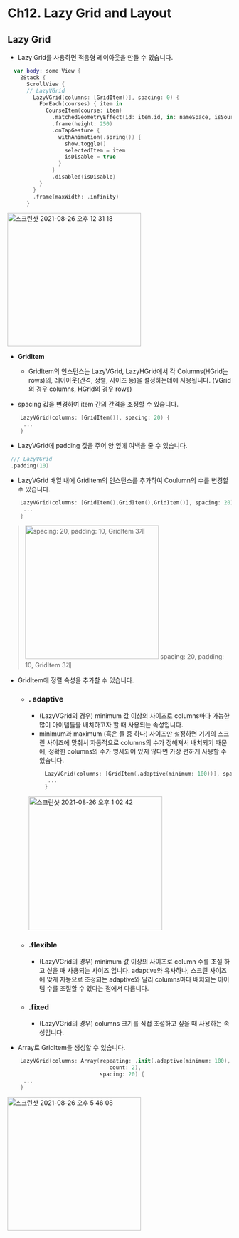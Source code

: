 # Ch12. Lazy Grid and Layout

## Lazy Grid
- Lazy Grid를 사용하면 적응형 레이아웃을 만들 수 있습니다.

```swift
  var body: some View {
    ZStack {
      ScrollView {
      // LazyVGrid
        LazyVGrid(columns: [GridItem()], spacing: 0) {
          ForEach(courses) { item in
            CourseItem(course: item)
              .matchedGeometryEffect(id: item.id, in: nameSpace, isSource: !show)
              .frame(height: 250)
              .onTapGesture {
                withAnimation(.spring()) {
                  show.toggle()
                  selectedItem = item
                  isDisable = true
                }
              }
              .disabled(isDisable)
          }
        }
        .frame(maxWidth: .infinity)
      }
```

<img width="300" alt="스크린샷 2021-08-26 오후 12 31 18" src="https://user-images.githubusercontent.com/59811450/130896090-b1c936fe-1f91-43f8-b23a-e7f71733382e.png">

- **GridItem**
  - GridItem의 인스턴스는 LazyVGrid, LazyHGrid에서 각 Columns(HGrid는 rows)의, 레이아웃(간격, 정렬, 사이즈 등)을 설정하는데에 사용됩니다. (VGrid의 경우 columns, HGrid의 경우 rows)

- spacing 값을 변경하여 item 간의 간격을 조정할 수 있습니다.
 ```swift
     LazyVGrid(columns: [GridItem()], spacing: 20) {
      ...
     }
 ```
- LazyVGrid에 padding 값을 주어 양 옆에 여백을 줄 수 있습니다.
 ```swift
  /// LazyVGrid
  .padding(10)
 ```
- LazyVGrid 배열 내에 GridItem의 인스턴스를 추가하여 Coulumn의 수를 변경할 수 있습니다.
 ```swift
     LazyVGrid(columns: [GridItem(),GridItem(),GridItem()], spacing: 20) {
      ...
     }
 ```
> <img width="300" alt="spacing: 20, padding: 10, GridItem 3개" src="https://user-images.githubusercontent.com/59811450/130897184-d13e8aaf-0034-4d4a-8418-e217df3ce34f.png">
> spacing: 20, padding: 10, GridItem 3개

- GridItem에 정렬 속성을 추가할 수 있습니다.
  - ### . adaptive
    -  (LazyVGrid의 경우) minimum 값 이상의 사이즈로 columns마다 가능한 많이 아이템들을 배치하고자 할 때 사용되는 속성입니다.
    -  minimum과 maximum (혹은 둘 중 하나) 사이즈만 설정하면 기기의 스크린 사이즈에 맞춰서 자동적으로 columns의 수가 정해져서 배치되기 때문에, 정확한 columns의 수가 명세되어 있지 않다면 가장 편하게 사용할 수 있습니다.
    ```swift
         LazyVGrid(columns: [GridItem(.adaptive(minimum: 100))], spacing: 20) {
          ...
         }
    ```
      <img width="300" alt="스크린샷 2021-08-26 오후 1 02 42" src="https://user-images.githubusercontent.com/59811450/130898670-772c234c-2a97-45c2-bb22-dd9d8f3c9cee.png">
    
  - ### .flexible
    - (LazyVGrid의 경우) minimum 값 이상의 사이즈로 column 수를 조절 하고 싶을 때 사용되는 사이즈 입니다. adaptive와 유사하나, 스크린 사이즈에 맞게 자동으로 조정되는 adaptive와 달리 columns마다 배치되는 아이템 수를 조절할 수 있다는 점에서 다릅니다.

  - ### .fixed
    - (LazyVGrid의 경우) columns 크기를 직접 조절하고 싶을 때 사용하는 속성입니다.

- Array로 GridItem을 생성할 수 있습니다. 
 ```swift
     LazyVGrid(columns: Array(repeating: .init(.adaptive(minimum: 100), spacing: 16),
                                 count: 2), 
                              spacing: 20) {
      ...
     }
 ```
 <img width="300" alt="스크린샷 2021-08-26 오후 5 46 08" src="https://user-images.githubusercontent.com/59811450/130931925-d09b9717-81d3-47f3-8c22-190b65c6e20a.png">
 
 
    
   

